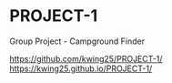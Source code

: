 # PROJECT-1
Group Project - Campground Finder

https://github.com/kwing25/PROJECT-1/
https://kwing25.github.io/PROJECT-1/
